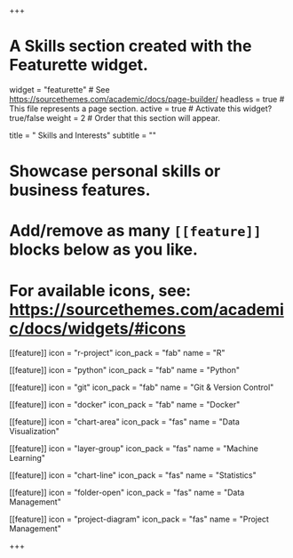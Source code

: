 +++
# A Skills section created with the Featurette widget.
widget = "featurette"  # See https://sourcethemes.com/academic/docs/page-builder/
headless = true  # This file represents a page section.
active = true  # Activate this widget? true/false
weight = 2  # Order that this section will appear.

title = " Skills and Interests"
subtitle = ""

# Showcase personal skills or business features.
# 
# Add/remove as many `[[feature]]` blocks below as you like.
# 
# For available icons, see: https://sourcethemes.com/academic/docs/widgets/#icons

[[feature]]
  icon = "r-project"
  icon_pack = "fab"
  name = "R"
  
[[feature]]
  icon = "python"
  icon_pack = "fab"
  name = "Python"

[[feature]]
  icon = "git"
  icon_pack = "fab"
  name = "Git & Version Control"

[[feature]]
  icon = "docker"
  icon_pack = "fab"
  name = "Docker"
  
[[feature]]
  icon = "chart-area"
  icon_pack = "fas"
  name = "Data Visualization"

[[feature]]
  icon = "layer-group"
  icon_pack = "fas"
  name = "Machine Learning"
  
[[feature]]
  icon = "chart-line"
  icon_pack = "fas"
  name = "Statistics"
  
[[feature]]
  icon = "folder-open"
  icon_pack = "fas"
  name = "Data Management"


[[feature]]
  icon = "project-diagram"
  icon_pack = "fas"
  name = "Project Management"

+++

